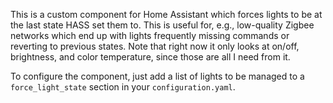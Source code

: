 This is a custom component for Home Assistant which forces lights to be at the last state HASS set them to. This is useful for, e.g., low-quality Zigbee networks which end up with lights frequently missing commands or reverting to previous states. Note that right now it only looks at on/off, brightness, and color temperature, since those are all I need from it.

To configure the component, just add a list of lights to be managed to a `force_light_state` section in your `configuration.yaml`.
